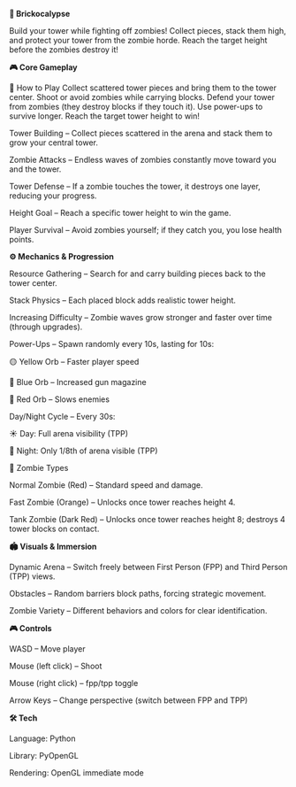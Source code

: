 **🧱 Brickocalypse**

Build your tower while fighting off zombies!
Collect pieces, stack them high, and protect your tower from the zombie horde.
Reach the target height before the zombies destroy it!



**🎮 Core Gameplay**

🚀 How to Play
Collect scattered tower pieces and bring them to the tower center. Shoot or avoid zombies while carrying blocks. Defend your tower from zombies (they destroy blocks if they touch it). Use power-ups to survive longer. Reach the target tower height to win!

Tower Building – Collect pieces scattered in the arena and stack them to grow your central tower.

Zombie Attacks – Endless waves of zombies constantly move toward you and the tower.

Tower Defense – If a zombie touches the tower, it destroys one layer, reducing your progress.

Height Goal – Reach a specific tower height to win the game.

Player Survival – Avoid zombies yourself; if they catch you, you lose health points.



**⚙️ Mechanics & Progression**

Resource Gathering – Search for and carry building pieces back to the tower center.

Stack Physics – Each placed block adds realistic tower height.

Increasing Difficulty – Zombie waves grow stronger and faster over time (through upgrades).

Power-Ups – Spawn randomly every 10s, lasting for 10s:

🟡 Yellow Orb – Faster player speed

🔵 Blue Orb – Increased gun magazine

🔴 Red Orb – Slows enemies

Day/Night Cycle – Every 30s:

☀️ Day: Full arena visibility (TPP)

🌙 Night: Only 1/8th of arena visible (TPP)

🧟 Zombie Types

Normal Zombie (Red) – Standard speed and damage.

Fast Zombie (Orange) – Unlocks once tower reaches height 4.

Tank Zombie (Dark Red) – Unlocks once tower reaches height 8; destroys 4 tower blocks on contact.



**🏟️ Visuals & Immersion**

Dynamic Arena – Switch freely between First Person (FPP) and Third Person (TPP) views.

Obstacles – Random barriers block paths, forcing strategic movement.

Zombie Variety – Different behaviors and colors for clear identification.



**🎮 Controls**

WASD – Move player

Mouse (left click) – Shoot

Mouse (right click) – fpp/tpp toggle

Arrow Keys – Change perspective (switch between FPP and TPP)




**🛠️ Tech**

Language: Python

Library: PyOpenGL

Rendering: OpenGL immediate mode

